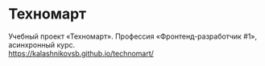 # Техномарт
Учебный проект «Техномарт». Профессия «Фронтенд-разработчик #1», асинхронный курс.  
https://kalashnikovsb.github.io/technomart/

